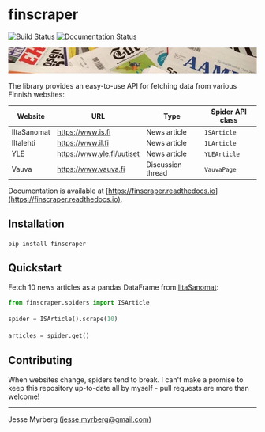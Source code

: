 # finscraper

[![Build Status](https://travis-ci.com/jmyrberg/finscraper.svg?branch=master)](https://travis-ci.com/jmyrberg/finscraper) [![Documentation Status](https://readthedocs.org/projects/finscraper/badge/?version=latest)](https://finscraper.readthedocs.io/en/latest/?badge=latest)

![finscraper cover](https://github.com/jmyrberg/finscraper/blob/master/docs/cover.jpg?raw=true)

The library provides an easy-to-use API for fetching data from various Finnish websites:

| Website     | URL                        | Type              | Spider API class |
| ----------- | -------------------------- | ----------------- | ---------------- |
| IltaSanomat | https://www.is.fi          | News article      | `ISArticle`      |
| Iltalehti   | https://www.il.fi          | News article      | `ILArticle`      |
| YLE         | https://www.yle.fi/uutiset | News article      | `YLEArticle`     |
| Vauva       | https://www.vauva.fi       | Discussion thread | `VauvaPage`      |

Documentation is available at [https://finscraper.readthedocs.io](https://finscraper.readthedocs.io).


## Installation

`pip install finscraper`


## Quickstart

Fetch 10 news articles as a pandas DataFrame from [IltaSanomat](https://is.fi):

```python
from finscraper.spiders import ISArticle

spider = ISArticle().scrape(10)

articles = spider.get()
```

## Contributing

When websites change, spiders tend to break. I can't make a promise to keep this
repository up-to-date all by myself - pull requests are more than welcome!


---

Jesse Myrberg (jesse.myrberg@gmail.com)
